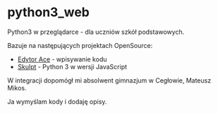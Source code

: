 # python3_web
Python3 w przeglądarce - dla uczniów szkół podstawowych.

Bazuje na następujących projektach OpenSource:

* [Edytor Ace](https://ace.c9.io/) - wpisywanie kodu
* [Skulpt](http://skulpt.org/) - Python 3 w wersji JavaScript

W integracji dopomógł mi absolwent gimnazjum w Cegłowie, Mateusz Mikos.

Ja wymyślam kody i dodaję opisy.